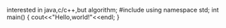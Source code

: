 interested in java,c/c++,but algorithm;
#include<iostream>
using namespace std;
int main()
{
  cout<<"Hello,world!"<<endl;
}
